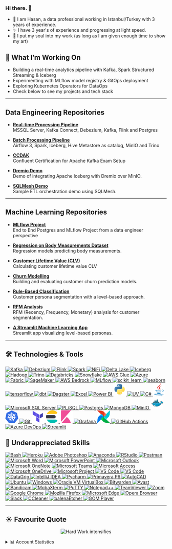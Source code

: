 ### Hi there. 👋
- 🌌 I am Hasan, a data professional working in Istanbul/Turkey with 3 years of experience.
- ✨ I have 3 year's of experience and progressing at light speed.
- 🌱 I put my soul into my work (as long as I am given enough time to show my art)

## 🚧 What I’m Working On

- Building a real-time analytics pipeline with Kafka, Spark Structured Streaming & Iceberg  
- Experimenting with MLflow model registry & GitOps deployment  
- Exploring Kubernetes Operators for DataOps
- Check below to see my projects and tech stack
  
---
## Data Engineering Repositories
  
  - **[Real-time Processing Pipeline](https://github.com/hasancatalgol/real-time-flow)**  
    MSSQL Server, Kafka Connect, Debezium, Kafka, Flink and Postgres

  - **[Batch Processing Pipeline](https://github.com/hasancatalgol/iceflow-pipeline)**  
    Airflow 3, Spark, Iceberg, Hive Metastore as catalog, MinIO and Trino

  - **[CCDAK](https://github.com/hasancatalgol/ccdak-setup)**  
    Confluent Certification for Apache Kafka Exam Setup

  - **[Dremio Demo](https://github.com/hasancatalgol/iceberg-dremio-minio)**  
    Demo of integrating Apache Iceberg with Dremio over MinIO.

  - **[SQLMesh Demo](https://github.com/hasancatalgol/sqlmesh-project)**  
    Sample ETL orchestration demo using SQLMesh.

---  
## Machine Learning Repositories
    
  - **[MLflow Project](https://github.com/hasancatalgol/ml-postgres)**  
    End to End Postgres and MLflow Project from a data engineer perspective

  - **[Regression on Body Measurements Dataset](https://github.com/hasancatalgol/body_measurement_prediction)**  
    Regression models predicting body measurements.

  - **[Customer Lifetime Value (CLV)](https://github.com/hasancatalgol/customer_lifetime_value_part1)**  
    Calculating customer lifetime value CLV 

  - **[Churn Modelling](https://github.com/hasancatalgol/churn_modelling)**  
    Building and evaluating customer churn prediction models.

  - **[Rule-Based Classification](https://github.com/hasancatalgol/level_based_persona)**  
    Customer persona segmentation with a level-based approach.

  - **[RFM Analysis](https://github.com/hasancatalgol/RFM)**  
    RFM (Recency, Frequency, Monetary) analysis for customer segmentation.

  - **[A Streamlit Machine Learning App](https://github.com/hasancatalgol/level_based_persona_streamlit)**  
    Streamlit app visualizing level-based personas.


---  
## 🛠️ Technologies & Tools

<p align="left">
  <a href="https://kafka.apache.org/" target="_blank">
    <img src="https://cdn.iconscout.com/icon/free/png-256/free-kafka-icon-download-in-svg-png-gif-file-formats--logo-brand-world-logos-vol-1-pack-icons-282292.png" alt="Kafka" width="40" height="40"/>
  </a>
  <a href="https://debezium.io/" target="_blank">
    <img src="https://encrypted-tbn0.gstatic.com/images?q=tbn:ANd9GcQhgJU7oP6_rE9CsdXB3aiT20-t_aWsd700oQ&s" alt="Debezium" width="40" height="40"/>
  </a>
  <a href="https://flink.apache.org/" target="_blank">
    <img src="https://encrypted-tbn0.gstatic.com/images?q=tbn:ANd9GcSnv7ifl2_Rvz3Za9Phpw3hmjOQsaalL7eCzA&s" alt="Flink" width="40" height="40"/>
  </a>
  <a href="https://spark.apache.org/" target="_blank">
    <img src="https://encrypted-tbn0.gstatic.com/images?q=tbn:ANd9GcQpYjJum800-sDfZz-8yznUui_7lUYzeoFOcg&s" alt="Spark" width="40" height="40"/>
  </a>
  <a href="https://nifi.apache.org/" target="_blank">
    <img src="https://images.icon-icons.com/2699/PNG/512/apache_nifi_logo_icon_168614.png" alt="NiFi" width="45" height="40"/>
  </a>
  <a href="https://delta.io/" target="_blank">
    <img src="https://blog.ippon.fr/content/images/2022/02/Delta-Lake-1.png" alt="Delta Lake" width="50" height="40"/>
  </a>
  <a href="https://iceberg.apache.org/" target="_blank">
    <img src="https://py.iceberg.apache.org/assets/images/iceberg-logo-icon.png" alt="Iceberg" width="40" height="40"/>
  </a>
  <a href="https://hadoop.apache.org/" target="_blank">
  <img src="https://upload.wikimedia.org/wikipedia/commons/0/0e/Hadoop_logo.svg" alt="Hadoop" width="40" height="40"/>
  </a>
  <a href="https://trino.io/" target="_blank">
    <img src="https://ia801808.us.archive.org/33/items/github.com-trinodb-trino_-_2020-12-30_02-49-21/cover.jpg" alt="Trino" width="40" height="40"/>
  </a>
  <a href="https://databricks.com/" target="_blank">
    <img src="https://cdn.prod.website-files.com/601064f495f4b4967f921aa9/64246984585c9225aa4e4fc4_databricks.png" alt="Databricks" width="40" height="40"/>
  </a>
  <a href="https://www.snowflake.com/" target="_blank">
    <img src="https://registry.npmmirror.com/@lobehub/icons-static-png/1.45.0/files/dark/snowflake-color.png" alt="Snowflake" width="40" height="40"/>
  </a>
  <a href="https://aws.amazon.com/glue/" target="_blank">
    <img src="https://cdn.jsdelivr.net/npm/simple-icons@v7/icons/amazonaws.svg" alt="AWS Glue" width="40" height="40"/>
  </a>
  <a href="https://azure.microsoft.com/tr-tr" target="_blank">
    <img src="https://encrypted-tbn0.gstatic.com/images?q=tbn:ANd9GcRtm8uRc444DV-6FHChD5VKWkSNspoAOTbYUQ&s" alt="Azure" width="40" height="40"/>
  </a>
  <a href="https://azure.microsoft.com/tr-tr/pricing/details/microsoft-fabric/" target="_blank">
    <img src="https://static.wikia.nocookie.net/logopedia/images/a/aa/Microsoft_Fabric_2023.svg/revision/latest/scale-to-width-down/200?cb=20230528223239" alt="Fabric" width="40" height="40"/>
  </a>
  <a href="https://aws.amazon.com/sagemaker/" target="_blank">
    <img src="https://miro.medium.com/v2/resize:fit:512/1*2VrAFwGLDTenUIOKqmksEg.png" alt="SageMaker" width="40" height="40"/>
  </a>
  <a href="https://aws.amazon.com/bedrock/" target="_blank">
    <img src="https://www.outsystems.com/Forge_CW/_image.aspx/Q8LvY--6WakOw9afDCuuGQ_Q2qNoQaT-xrNXdmgM4dI=/aws-bedrock-connector-2023-01-04%2000-00-00-2025-03-07%2012-01-34" alt="AWS Bedrock" width="40" height="40"/>
  </a>
  <a href="https://mlflow.org/" target="_blank">
    <img src="https://images.chainguard.dev/logos/mlflow.svg" alt="MLflow" width="40" height="40"/>
  </a>
  <a href="https://scikit-learn.org/" target="_blank" rel="noreferrer">
    <img src="https://upload.wikimedia.org/wikipedia/commons/0/05/Scikit_learn_logo_small.svg" alt="scikit_learn" width="40" height="40"/>
  </a>
  <a href="https://seaborn.pydata.org/" target="_blank" rel="noreferrer">
    <img src="https://seaborn.pydata.org/_images/logo-mark-lightbg.svg" alt="seaborn" width="40" height="40"/>
  </a>
  <a href="https://www.tensorflow.org" target="_blank" rel="noreferrer">
    <img src="https://www.vectorlogo.zone/logos/tensorflow/tensorflow-icon.svg" alt="tensorflow" width="40" height="40"/>
  </a>
  <a href="https://www.getdbt.com/" target="_blank">
    <img src="https://encrypted-tbn0.gstatic.com/images?q=tbn:ANd9GcTVRm6m-3LrJFTQ0X8t50wAbamRc7vBPxmOJA&s" alt="dbt" width="40" height="40"/>
  </a>
  <a href="https://dagster.io/" target="_blank">
    <img src="https://cdn.prod.website-files.com/65264f6bf54e751c3a776db1/66912e16664b84d65aa114e7_dagster-icon.png" alt="Dagster" width="40" height="40"/>
  </a>
  <a href="https://www.microsoft.com/en-us/microsoft-365/excel" target="_blank">
    <img src="https://encrypted-tbn0.gstatic.com/images?q=tbn:ANd9GcTroU91FLk1e5CTmveZCstER9A-qLpJGNtZvA&s" alt="Excel" width="40" height="40"/>
  </a>
  <a href="https://powerbi.microsoft.com/" target="_blank">
    <img src="https://encrypted-tbn0.gstatic.com/images?q=tbn:ANd9GcSE9Vhv2E4RHVoCSDtKSS_1Zqj_6JffhTX7ow&s" alt="Power BI" width="40" height="40"/>
  </a>
  <a href="https://www.python.org/" target="_blank">
    <img src="https://raw.githubusercontent.com/devicons/devicon/master/icons/python/python-original.svg" alt="Python" width="40" height="40"/>
  </a>
  <a href="https://docs.astral.sh/uv/guides/install-python/" target="_blank">
    <img src="https://pbs.twimg.com/profile_images/1642217212340518918/yFKKfLFm_400x400.png" alt="UV" width="40" height="40"/>
  </a>
  
  <a href="https://docs.microsoft.com/dotnet/csharp/" target="_blank">
    <img src="https://static-00.iconduck.com/assets.00/c-sharp-c-icon-1822x2048-wuf3ijab.png" alt="C#" width="40" height="40"/>
  </a>
  <a href="https://www.java.com/" target="_blank">
    <img src="https://raw.githubusercontent.com/devicons/devicon/master/icons/java/java-original.svg" alt="Java" width="40" height="40"/>
  </a>
  <a href="https://docs.microsoft.com/sql/t-sql/" target="_blank">
    <img src="https://encrypted-tbn0.gstatic.com/images?q=tbn:ANd9GcRwKXHMyMBX4vEkmdyLmZVKK9_Qs8wZX24dWw&s" alt="Microsoft SQL Server" width="40" height="40"/>
  </a>
  <a href="https://www.oracle.com/database/technologies/appdev/plsql.html" target="_blank">
    <img src="https://images.icon-icons.com/2699/PNG/512/oracle_logo_icon_168918.png" alt="PL/SQL" width="40" height="40"/>
  </a>
  <a href="https://www.postgresql.org/" target="_blank">
    <img src="https://www.iconsdb.com/icons/preview/royal-azure-blue/postgresql-xxl.png" alt="Postgres" width="40" height="40"/>
  </a>
  <!-- MongoDB -->
  <a href="https://www.mongodb.com/" target="_blank">
    <img src="https://upload.wikimedia.org/wikipedia/en/4/45/MongoDB-Logo.svg" alt="MongoDB" width="40" height="40"/>
  </a>
  <a href="https://min.io/" target="_blank">
    <img src="https://cdn.worldvectorlogo.com/logos/minio-1.svg" alt="MinIO" width="40" height="40"/>
  </a>
  <a href="https://www.docker.com/" target="_blank">
    <img src="https://raw.githubusercontent.com/devicons/devicon/master/icons/docker/docker-original.svg" alt="Docker" width="40" height="40"/>
  </a>
  <a href="https://kubernetes.io/" target="_blank">
    <img src="https://raw.githubusercontent.com/devicons/devicon/master/icons/kubernetes/kubernetes-plain.svg" alt="Kubernetes" width="40" height="40"/>
  </a>
  <a href="https://git-scm.com/" target="_blank">
    <img src="https://www.vectorlogo.zone/logos/git-scm/git-scm-icon.svg" alt="Git" width="40" height="40"/>
  </a>
  <a href="https://www.terraform.io/" target="_blank">
    <img src="https://raw.githubusercontent.com/devicons/devicon/master/icons/terraform/terraform-original.svg" alt="Terraform" width="40" height="40"/>
  </a>
  <a href="https://www.elastic.co/elasticsearch/" target="_blank">
    <img src="https://raw.githubusercontent.com/devicons/devicon/master/icons/elasticsearch/elasticsearch-original.svg" alt="Elasticsearch" width="40" height="40"/>
  </a>
  <a href="https://www.elastic.co/kibana/" target="_blank">
    <img src="https://raw.githubusercontent.com/devicons/devicon/master/icons/kibana/kibana-plain.svg" alt="Kibana" width="40" height="40"/>
  </a>
  <a href="https://grafana.com/" target="_blank">
    <img src="https://encrypted-tbn0.gstatic.com/images?q=tbn:ANd9GcSwod0EgYh6ixNJuzJAZt413WNM0SX8RrUJsg&s" alt="Grafana" width="40" height="40"/>
  </a>
  <a href="https://airflow.apache.org/" target="_blank">
    <img src="https://raw.githubusercontent.com/devicons/devicon/master/icons/apacheairflow/apacheairflow-original.svg" alt="Airflow" width="40" height="40"/>
  </a>
  <a href="https://github.com/features/actions" target="_blank">
    <img src="https://cdn.jsdelivr.net/npm/simple-icons@v7/icons/githubactions.svg" alt="GitHub Actions" width="40" height="40"/>
  </a>
  <a href="https://azure.microsoft.com/services/devops/" target="_blank">
    <img src="https://cdn.iconscout.com/icon/free/png-256/free-azure-devops-logo-icon-download-in-svg-png-gif-file-formats--technology-social-media-company-vol-1-pack-logos-icons-3029870.png?f=webp&w=256" alt="Azure DevOps" width="40" height="40"/>
  </a>
  <a href="https://streamlit.io/" target="_blank">
    <img src="https://encrypted-tbn0.gstatic.com/images?q=tbn:ANd9GcTGDKmSgL7UJ6sstMUQTtjI2iDN7ClN2jRZ5Q&s" alt="Streamlit" width="40" height="40"/>
  </a> 
</p>
 
## 🧩 Underappreciated Skills

<p align="left">
<!-- Bash -->
<a href="https://www.gnu.org/software/bash/" target="_blank">
  <img src="https://upload.wikimedia.org/wikipedia/commons/4/4b/Bash_Logo_Colored.svg" alt="Bash" width="40" height="40"/>
</a>

<!-- Heroku -->
<a href="https://www.heroku.com/" target="_blank">
  <img src="https://upload.wikimedia.org/wikipedia/commons/c/c0/Heroku_logo.svg" alt="Heroku" width="40" height="40"/>
</a>

<!-- Adobe Photoshop -->
<a href="https://www.adobe.com/products/photoshop.html" target="_blank">
  <img src="https://upload.wikimedia.org/wikipedia/commons/a/af/Adobe_Photoshop_CC_icon.svg" alt="Adobe Photoshop" width="40" height="40"/>
</a>  
<a href="https://www.anaconda.com/" target="_blank">
  <img src="https://encrypted-tbn0.gstatic.com/images?q=tbn:ANd9GcTXqvREgueCenWgK3AOYf2Ggyz-jOISn5uJfg&s " alt="Anaconda" width="40" height="40"/>
</a>
<!-- RStudio -->
<a href="https://posit.co/download/rstudio-desktop/" target="_blank">
  <img src="https://cdn.worldvectorlogo.com/logos/r-lang.svg" alt="RStudio" width="40" height="40"/>
</a>
<a href="https://www.postman.com/" target="_blank">
    <img src="https://www.svgrepo.com/show/354202/postman-icon.svg" alt="Postman" width="40" height="40"/>
  </a>
  <a href="https://www.microsoft.com/en-us/microsoft-365/word" target="_blank">
    <img src="https://encrypted-tbn0.gstatic.com/images?q=tbn:ANd9GcTbYQcLfUfqY6nAiwop5kkdkSvuKg0qzIc2TA&s" alt="Microsoft Word" width="40" height="40"/>
  </a>
  <a href="https://www.microsoft.com/en-us/microsoft-365/powerpoint" target="_blank">
    <img src="https://upload.wikimedia.org/wikipedia/commons/thumb/0/0d/Microsoft_Office_PowerPoint_%282019%E2%80%93present%29.svg/2203px-Microsoft_Office_PowerPoint_%282019%E2%80%93present%29.svg.png" alt="Microsoft PowerPoint" width="40" height="40"/>
  </a>
  <a href="https://www.microsoft.com/en-us/microsoft-365/outlook/email-and-calendar-software-microsoft-outlook" target="_blank">
    <img src="https://upload.wikimedia.org/wikipedia/commons/thumb/d/df/Microsoft_Office_Outlook_%282018%E2%80%93present%29.svg/1101px-Microsoft_Office_Outlook_%282018%E2%80%93present%29.svg.png" alt="Microsoft Outlook" width="40" height="40"/>
  </a>
  <a href="https://www.microsoft.com/en-us/microsoft-365/onenote/digital-note-taking-ap" target="_blank">
    <img src="https://upload.wikimedia.org/wikipedia/commons/thumb/1/10/Microsoft_Office_OneNote_%282019%E2%80%93present%29.svg/800px-Microsoft_Office_OneNote_%282019%E2%80%93present%29.svg.png" alt="Microsoft OneNote" width="40" height="40"/>
  </a>
  <a href="https://www.microsoft.com/en/microsoft-teams/group-chat-software" target="_blank">
    <img src="https://upload.wikimedia.org/wikipedia/commons/thumb/c/c9/Microsoft_Office_Teams_%282018%E2%80%93present%29.svg/1200px-Microsoft_Office_Teams_%282018%E2%80%93present%29.svg.png" alt="Microsoft Teams" width="40" height="40"/>
  </a>
  <a href="https://www.microsoft.com/en-us/microsoft-365/access" target="_blank">
    <img src="https://upload.wikimedia.org/wikipedia/commons/thumb/f/f1/Microsoft_Office_Access_%282019-present%29.svg/640px-Microsoft_Office_Access_%282019-present%29.svg.png" alt="Microsoft Access" width="40" height="40"/>
  </a>
  <a href="https://www.microsoft.com/en-us/microsoft-365/onedrive/online-cloud-storage" target="_blank">
    <img src="https://encrypted-tbn0.gstatic.com/images?q=tbn:ANd9GcR3jYVz1ZKfVUO91XTBxkjxEZ2b6xJz7RG1lA&s" alt="Microsoft OneDrive" width="45" height="40"/>
  </a>
  <!-- Microsoft Project -->
  <a href="https://www.microsoft.com/en-us/microsoft-365/project" target="_blank">
    <img src="https://upload.wikimedia.org/wikipedia/commons/thumb/9/98/Microsoft_Project_%282019%E2%80%93present%29.svg/1200px-Microsoft_Project_%282019%E2%80%93present%29.svg.png" alt="Microsoft Project" width="40" height="40"/>
  </a>
  <a href="https://code.visualstudio.com/" target="_blank">
    <img src="https://upload.wikimedia.org/wikipedia/commons/thumb/9/9a/Visual_Studio_Code_1.35_icon.svg/512px-Visual_Studio_Code_1.35_icon.svg.png" alt="VS Code" width="40" height="40"/>
  </a>
  <a href="https://visualstudio.microsoft.com/tr/" target="_blank">
    <img src="https://upload.wikimedia.org/wikipedia/commons/thumb/5/59/Visual_Studio_Icon_2019.svg/2060px-Visual_Studio_Icon_2019.svg.png" alt="VS Code" width="40" height="40"/>
  </a>
  <!-- DataGrip -->
  <a href="https://www.jetbrains.com/datagrip/" target="_blank">
    <img src="https://worldvectorlogo.com/logos/datagrip-icon.svg" alt="DataGrip" width="40" height="40"/>
  </a>
  <!-- IntelliJ IDEA -->
  <a href="https://www.jetbrains.com/idea/" target="_blank">
    <img src="https://www.btgsoft.com/wp-content/uploads/2023/04/IntelliJ_IDEA_icon.png" alt="IntelliJ IDEA" width="40" height="40"/>
  </a>
  <!-- Pycharm IDEA -->
  <a href="https://www.jetbrains.com/pycharm/" target="_blank">
    <img src="https://storage.caktusgroup.com/media/blog-images/logo.png" alt="Pycharm" width="40" height="40"/>
  </a>
  <!-- Primavera P6 -->
  <a href="https://www.oracle.com/industries/construction-engineering/primavera-p6/" target="_blank">
    <img src="https://play-lh.googleusercontent.com/z87Px8yV2bVg3QHSIXWUxsitJidAugYKpXIiL2vaKaKe-3TjaEAPSj4bnFNWTLU22oja" alt="Primavera P6" width="40" height="40"/>
  </a>
  
  <!-- AutoCAD -->
  <a href="https://www.autodesk.com/products/autocad/" target="_blank">
    <img src="https://encrypted-tbn0.gstatic.com/images?q=tbn:ANd9GcQw6Q4n-91yxCmYhW_AxUKuI_XhETVI_6fCBA&s" alt="AutoCAD" width="40" height="40"/>
  </a>
    <!-- Ubuntu -->
    <a href="https://ubuntu.com/" target="_blank">
      <img src="https://encrypted-tbn0.gstatic.com/images?q=tbn:ANd9GcQhUXYtZGaSVpgszvcdic5jZKt2rhQZqPGEng&s" alt="Ubuntu" width="40" height="40"/>
  </a>
  
  <!-- Windows -->
  <a href="https://www.microsoft.com/windows/" target="_blank">
    <img src="https://img.icons8.com/color/512/windows-10.png" alt="Windows" width="40" height="40"/>
  </a>
  
  <!-- Oracle VM VirtualBox -->
  <a href="https://www.virtualbox.org/" target="_blank">
    <img src="https://www.vectorlogo.zone/logos/virtualbox/virtualbox-icon.svg" alt="Oracle VM VirtualBox" width="40" height="40"/>
  </a>
  
  <!-- Bitwarden -->
  <a href="https://bitwarden.com/" target="_blank">
    <img src="https://www.svgrepo.com/show/349309/bitwarden.svg" alt="Bitwarden" width="40" height="40"/>
  </a>
  
  <!-- Avast -->
  <a href="https://www.avast.com/" target="_blank">
    <img src="https://www.svgrepo.com/show/331297/avast.svg" alt="Avast" width="40" height="40"/>
  </a>
  
  <!-- Bandicam -->
  <a href="https://www.bandicam.com/" target="_blank">
    <img src="https://upload.wikimedia.org/wikipedia/commons/9/9a/Bandicam-official-icon.png" alt="Bandicam" width="40" height="40"/>
  </a>
  
  <!-- MobaXterm -->
  <a href="https://mobaxterm.mobatek.net/" target="_blank">
    <img src="https://www.it.unlv.edu/sites/default/files/styles/250_width/public/sites/default/files/assets/software/logos/mobaxterm.png?itok=xrOAQ3sf" alt="MobaXterm" width="40" height="40"/>
  </a>
  
  <!-- PuTTY -->
  <a href="https://www.chiark.greenend.org.uk/~sgtatham/putty/" target="_blank">
    <img src="https://upload.wikimedia.org/wikipedia/commons/thumb/e/e7/PuTTY_Icon.svg/2048px-PuTTY_Icon.svg.png" alt="PuTTY" width="40" height="40"/>
  </a>
  
  <!-- Notepad++ -->
  <a href="https://notepad-plus-plus.org/" target="_blank">
    <img src="https://upload.wikimedia.org/wikipedia/commons/thumb/6/69/Notepad%2B%2B_Logo.svg/2367px-Notepad%2B%2B_Logo.svg.png" alt="Notepad++" width="40" height="40"/>
  </a>
  
  <!-- TeamViewer -->
  <a href="https://www.teamviewer.com/" target="_blank">
    <img src="https://cdn-icons-png.flaticon.com/512/2111/2111641.png" alt="TeamViewer" width="40" height="40"/>
  </a>
  
  <!-- Zoom -->
  <a href="https://zoom.us/" target="_blank">
    <img src="https://encrypted-tbn0.gstatic.com/images?q=tbn:ANd9GcTz1gPSRWMMM1ecDUUOMOoqkXbHo6fq8nUuiA&s" alt="Zoom" width="40" height="40"/>
  </a>
  <!-- Google Chrome -->
  <a href="https://www.google.com/chrome/" target="_blank">
    <img src="https://upload.wikimedia.org/wikipedia/commons/thumb/e/e1/Google_Chrome_icon_%28February_2022%29.svg/768px-Google_Chrome_icon_%28February_2022%29.svg.png" alt="Google Chrome" width="40" height="40"/>
  </a>
  
  <!-- Mozilla Firefox -->
  <a href="https://www.mozilla.org/firefox/" target="_blank">
    <img src="https://upload.wikimedia.org/wikipedia/commons/thumb/a/a0/Firefox_logo%2C_2019.svg/1200px-Firefox_logo%2C_2019.svg.png" alt="Mozilla Firefox" width="40" height="40"/>
  </a>
  
  <!-- Microsoft Edge -->
  <a href="https://www.microsoft.com/edge" target="_blank">
    <img src="https://encrypted-tbn0.gstatic.com/images?q=tbn:ANd9GcQPBis4Zt4lqVZoOkm07USksn6EIrbimer7cw&s" alt="Microsoft Edge" width="40" height="40"/>
  </a>

  <!-- Opera Browser -->
  <a href="https://www.opera.com/" target="_blank">
    <img src="https://upload.wikimedia.org/wikipedia/commons/thumb/4/49/Opera_2015_icon.svg/512px-Opera_2015_icon.svg.png?20210325220019" alt="Opera Browser" width="40" height="40"/>
  </a>
  <a href="https://slack.com/" target="_blank">
  <img src="https://upload.wikimedia.org/wikipedia/commons/thumb/d/d5/Slack_icon_2019.svg/2048px-Slack_icon_2019.svg.png" alt="Slack" width="40" height="40"/>
  </a>
  <a href="https://www.ccleaner.com/" target="_blank">
  <img src="https://img.icons8.com/?size=512&id=36508&format=png" alt="CCleaner" width="40" height="40"/>
  </a>
  <a href="https://www.balena.io/etcher/" target="_blank">
  <img src="https://upload.wikimedia.org/wikipedia/commons/2/2d/Etcher-icon.png" alt="balenaEtcher" width="40" height="40"/>
  </a>
  <a href="https://www.gomlab.com/" target="_blank">
  <img src="https://images.icon-icons.com/195/PNG/256/GOM_Player_23385.png" alt="GOM Player" width="40" height="40"/>
  </a>
</p>

---  

## ☀️ Favourite Quote

<p align="center">
  <img 
    src="https://images.gr-assets.com/quotes/1424559768p8/158868.jpg" 
    alt="Hard Work intensifies" 
    width="600" 
  />
</p>

<details>
  <summary> 📊 Account Statistics </summary>
  <p align="center">
  <img src="https://visitor-badge.glitch.me/badge?page_id=hasancatalgol.visitor-badge" alt="visitor badge"/>
  <img src="https://komarev.com/ghpvc/?username=hasancatalgol&label=Profile%20views" alt="profile views"/>
</p>
<p align="center">
  <img src="https://github-readme-stats.vercel.app/api?username=hasancatalgol&show_icons=true&theme=radical" />
  <img src="https://github-readme-stats.vercel.app/api/top-langs/?username=hasancatalgol&layout=compact&theme=radical" />
</p>
  
</details>
